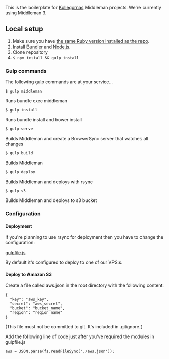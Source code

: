 This is the boilerplate for [Kollegornas](https://github.com/kollegorna) Middleman projects. We're currently using Middleman 3.

## Local setup

1. Make sure you have [the same Ruby version installed as the repo](https://github.com/kollegorna/middleman-boilerplate/blob/master/.ruby-version).
2. Install [Bundler](https://rubygems.org/gems/bundler) and [Node.js](http://nodejs.org).
3. Clone repository
4. ``$ npm install && gulp install``

### Gulp commands

The following gulp commands are at your service…

```$ gulp middleman```

Runs bundle exec middleman

```$ gulp install```

Runs bundle install and bower install

```$ gulp serve```

Builds Middleman and create a BrowserSync server that watches all changes

```$ gulp build```

Builds Middleman

```$ gulp deploy```

Builds Middleman and deploys with rsync

```$ gulp s3```

Builds Middleman and deploys to s3 bucket

### Configuration

#### Deployment

If you're planning to use rsync for deployment then you have to change the configuration:

[gulpfile.js](https://github.com/kollegorna/middleman-boilerplate/blob/master/gulpfile.js#L33)

By default it's configured to deploy to one of our VPS:s.

#### Deploy to Amazon S3

Create a file called aws.json in the root directory with the following content:

```
{
  "key": "aws_key",
  "secret": "aws_secret",
  "bucket": "bucket_name",
  "region": "region_name"
}
```

(This file must not be committed to git. It's included in .gitignore.)

Add the following line of code just after you've required the modules in gulpfile.js

```aws = JSON.parse(fs.readFileSync('./aws.json'));```
